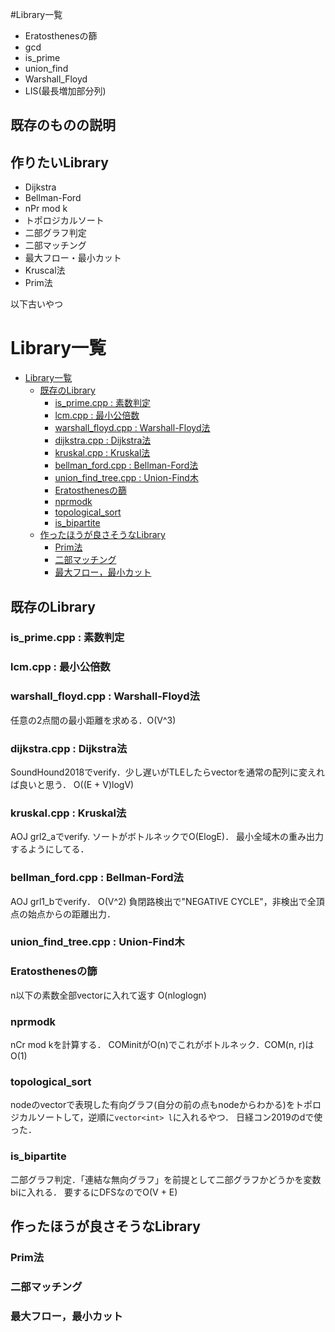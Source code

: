#Library一覧
- Eratosthenesの篩
- gcd
- is_prime
- union_find
- Warshall_Floyd
- LIS(最長増加部分列)

## 既存のものの説明

## 作りたいLibrary
- Dijkstra
- Bellman-Ford
- nPr mod k
- トポロジカルソート
- 二部グラフ判定
- 二部マッチング
- 最大フロー・最小カット
- Kruscal法
- Prim法

以下古いやつ
# Library一覧
- [Library一覧](#library%E4%B8%80%E8%A6%A7)
  - [既存のLibrary](#%E6%97%A2%E5%AD%98%E3%81%AElibrary)
    - [is_prime.cpp : 素数判定](#isprimecpp--%E7%B4%A0%E6%95%B0%E5%88%A4%E5%AE%9A)
    - [lcm.cpp : 最小公倍数](#lcmcpp--%E6%9C%80%E5%B0%8F%E5%85%AC%E5%80%8D%E6%95%B0)
    - [warshall_floyd.cpp : Warshall-Floyd法](#warshallfloydcpp--warshall-floyd%E6%B3%95)
    - [dijkstra.cpp : Dijkstra法](#dijkstracpp--dijkstra%E6%B3%95)
    - [kruskal.cpp : Kruskal法](#kruskalcpp--kruskal%E6%B3%95)
    - [bellman_ford.cpp : Bellman-Ford法](#bellmanfordcpp--bellman-ford%E6%B3%95)
    - [union_find_tree.cpp : Union-Find木](#unionfindtreecpp--union-find%E6%9C%A8)
    - [Eratosthenesの篩](#eratosthenes%E3%81%AE%E7%AF%A9)
    - [nprmodk](#nprmodk)
    - [topological_sort](#topologicalsort)
    - [is_bipartite](#isbipartite)
  - [作ったほうが良さそうなLibrary](#%E4%BD%9C%E3%81%A3%E3%81%9F%E3%81%BB%E3%81%86%E3%81%8C%E8%89%AF%E3%81%95%E3%81%9D%E3%81%86%E3%81%AAlibrary)
    - [Prim法](#prim%E6%B3%95)
    - [二部マッチング](#%E4%BA%8C%E9%83%A8%E3%83%9E%E3%83%83%E3%83%81%E3%83%B3%E3%82%B0)
    - [最大フロー，最小カット](#%E6%9C%80%E5%A4%A7%E3%83%95%E3%83%AD%E3%83%BC%E6%9C%80%E5%B0%8F%E3%82%AB%E3%83%83%E3%83%88)
## 既存のLibrary
### is_prime.cpp : 素数判定

### lcm.cpp : 最小公倍数

### warshall_floyd.cpp : Warshall-Floyd法
任意の2点間の最小距離を求める．O(V^3)

### dijkstra.cpp : Dijkstra法
SoundHound2018でverify．少し遅いがTLEしたらvectorを通常の配列に変えれば良いと思う．
O((E + V)logV)

### kruskal.cpp : Kruskal法
AOJ grl2_aでverify.
ソートがボトルネックでO(ElogE)．
最小全域木の重み出力するようにしてる．

### bellman_ford.cpp : Bellman-Ford法
AOJ grl1_bでverify．
O(V^2)
負閉路検出で"NEGATIVE CYCLE"，非検出で全頂点の始点からの距離出力．

### union_find_tree.cpp : Union-Find木

### Eratosthenesの篩
n以下の素数全部vectorに入れて返す 
O(nloglogn)

### nprmodk
nCr mod kを計算する．
COMinitがO(n)でこれがボトルネック．COM(n, r)はO(1)

### topological_sort
nodeのvectorで表現した有向グラフ(自分の前の点もnodeからわかる)をトポロジカルソートして，逆順に`vector<int> l`に入れるやつ．
日経コン2019のdで使った．

### is_bipartite
二部グラフ判定．「連結な無向グラフ」を前提として二部グラフかどうかを変数biに入れる．
要するにDFSなのでO(V + E)

## 作ったほうが良さそうなLibrary

### Prim法

### 二部マッチング

### 最大フロー，最小カット